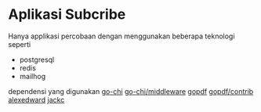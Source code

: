 Aplikasi Subcribe
=================

Hanya applikasi percobaan dengan menggunakan beberapa teknologi seperti
- postgresql
- redis
- mailhog

dependensi yang digunakan
[go-chi]("github.com/go-chi/chi/v5")
[go-chi/middleware]("github.com/go-chi/chi/v5/middleware")
[gopdf]("github.com/phpdave11/gofpdf")
[gopdf/contrib]("github.com/phpdave11/gofpdf/contrib/gofpdi")
[alexedward]("github.com/alexedwards/scs/v2")
[jackc]("github.com/jackc/pgconn")